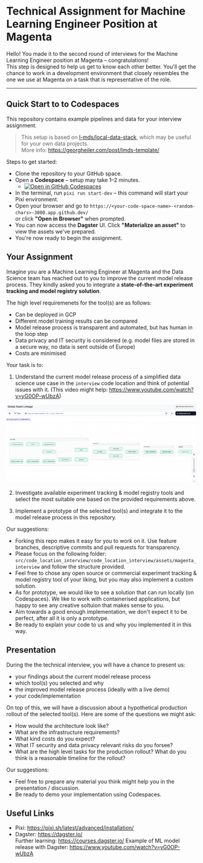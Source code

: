 # Technical Assignment for Machine Learning Engineer Position at Magenta

Hello! You made it to the second round of interviews for the Machine Learning Engineer position at Magenta – congratulations!  
This step is designed to help us get to know each other better. You'll get the chance to work in a development environment that closely resembles the one we use at Magenta on a task that is representative of the role.

---

## Quick Start to to Codespaces

This repository contains example pipelines and data for your interview assignment.

> This setup is based on [l-mds/local-data-stack](https://github.com/l-mds/local-data-stack), which may be useful for your own data projects.  
> More info: https://georgheiler.com/post/lmds-template/

Steps to get started:

- Clone the repository to your GitHub space.
- Open a **Codespace** – setup may take 1–2 minutes.
  - <a href='https://codespaces.new/telekom/data-scientist-at-magenta'><img src='https://github.com/codespaces/badge.svg' alt='Open in GitHub Codespaces' style='max-width: 100%;'></a>
- In the terminal, run `pixi run start-dev` – this command will start your Pixi environment.
- Open your browser and go to `https://<your-code-space-name>-<random-chars>-3000.app.github.dev/`  
  or click **"Open in Browser"** when prompted.
- You can now access the **Dagster** UI. Click **"Materialize an asset"** to view the assets we've prepared.
- You're now ready to begin the assignment.


## Your Assignment

Imagine you are a Machine Learning Engineer at Magenta and the Data Science team has reached out to you to improve the current model release process. They kindly asked you to integrate a **state-of-the-art experiment tracking and model registry solution**.

The high level requiremenets for the tool(s) are as follows:
- Can be deployed in GCP
- Different model training results can be compared
- Model release process is transparent and automated, but has human in the loop step
- Data privacy and IT security is considered (e.g. model files are stored in a secure way, no data is sent outside of Europe)
- Costs are minimised

Your task is to:

1. Understand the current model release process of a simplified data science use case in the `interview` code location and think of potential issues with it. (This video might help: https://www.youtube.com/watch?v=yG0OP-wUbzA)

![Assets in interview code location](interview_code_location.png)

2. Investigate available experiment tracking & model registry tools and select the most suitable one based on the provided requirements above.

3. Implement a prototype of the selected tool(s) and integrate it to the model release process in this repository.  


Our suggestions:

- Forking this repo makes it easy for you to work on it. Use feature branches, descriptive commits and pull requests for transparency.
- Please focus on the following folder: `src/code_location_interview/code_location_interview/assets/magenta_interview` and follow the structure provided.
- Feel free to chose any open source or commercial experiment tracking & model registry tool of your liking, but you may also implement a custom solution.
- As for prototype, we would like to see a solution that can run locally (on Codespaces). We like to work with containerised applications, but happy to see any creative soltuion that makes sense to you.
- Aim towards a good enough implementation, we don't expect it to be perfect, after all it is only a prototype.
- Be ready to explain your code to us and why you implemented it in this way.


## Presentation

During the the technical interview, you will have a chance to present us:
- your findings about the current model release process
- which tool(s) you selected and why
- the improved model release process (ideally with a live demo)
- your code/implementation

On top of this, we will have a discussion about a hypothetical production rollout of the selected tool(s). 
Here are some of the questions we might ask:
- How would the architecture look like?
- What are the infrastructure requirements?
- What kind costs do you expect?
- What IT security and data privacy relevant risks do you forsee?
- What are the high level tasks for the production rollout? What do you think is a reasonable timeline for the rollout?

Our suggestions:

- Feel free to prepare any material you think might help you in the presentation / discussion. 
- Be ready to demo your implementation using Codespaces. 

## Useful Links

- Pixi: https://pixi.sh/latest/advanced/installation/
- Dagster: https://dagster.io/  
  Further learning: https://courses.dagster.io/
  Example of ML model release with Dagster: https://www.youtube.com/watch?v=yG0OP-wUbzA
